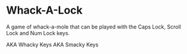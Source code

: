 # Whack-A-Lock
A game of whack-a-mole that can be played with the Caps Lock, Scroll Lock and Num Lock keys.

AKA Whacky Keys
AKA Smacky Keys
